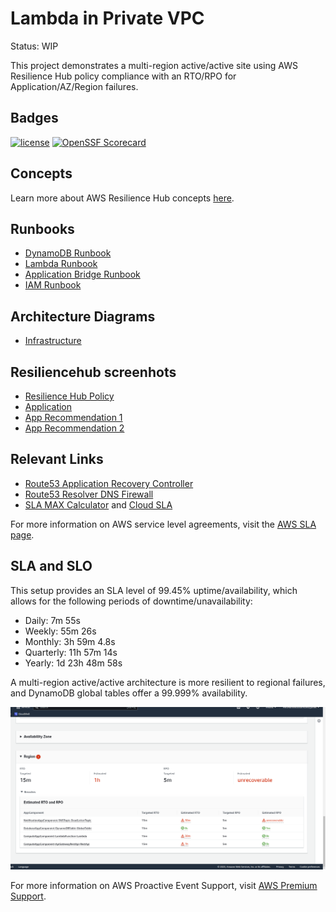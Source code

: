 # Lambda in Private VPC

Status: WIP

This project demonstrates a multi-region active/active site using AWS Resilience Hub policy compliance with an RTO/RPO for Application/AZ/Region failures. 

## Badges
[![license](https://img.shields.io/github/license/Hack23/lambda-in-private-vpc.svg)](https://github.com/Hack23/lambda-in-private-vpc/raw/master/LICENSE.md)
[![OpenSSF Scorecard](https://api.securityscorecards.dev/projects/github.com/Hack23/lambda-in-private-vpc/badge)](https://api.securityscorecards.dev/projects/github.com/Hack23/lambda-in-private-vpc)

## Concepts
Learn more about AWS Resilience Hub concepts [here](https://docs.aws.amazon.com/resilience-hub/latest/userguide/concepts-terms.html).

## Runbooks
* [DynamoDB Runbook](https://docs.aws.amazon.com/systems-manager-automation-runbooks/latest/userguide/automation-ref-ddb.html)
* [Lambda Runbook](https://docs.aws.amazon.com/systems-manager-automation-runbooks/latest/userguide/automation-ref-lam.html)
* [Application Bridge Runbook](https://docs.aws.amazon.com/systems-manager-automation-runbooks/latest/userguide/automation-ref-abp.html)
* [IAM Runbook](https://docs.aws.amazon.com/systems-manager-automation-runbooks/latest/userguide/automation-ref-iam.html)

## Architecture Diagrams
* [Infrastructure](cloudformation/template.png)

## Resiliencehub screenhots
* [Resilience Hub Policy](ResilienceHubPolicy.png)
* [Application](ResiliencyHub-App.png)
* [App Recommendation 1](ResiliencyHub-App-rec1.png)
* [App Recommendation 2](ResiliencyHub-App-rec2.png)

## Relevant Links
* [Route53 Application Recovery Controller](https://aws.amazon.com/route53/application-recovery-controller/)
* [Route53 Resolver DNS Firewall](https://docs.aws.amazon.com/Route53/latest/DeveloperGuide/resolver-dns-firewall.html)
* [SLA MAX Calculator](https://github.com/mikaelvesavuori/slamax) and [Cloud SLA](https://github.com/mikaelvesavuori/cloud-sla)

For more information on AWS service level agreements, visit the [AWS SLA page](https://aws.amazon.com/legal/service-level-agreements/).

## SLA and SLO
This setup provides an SLA level of 99.45% uptime/availability, which allows for the following periods of downtime/unavailability:

* Daily: 7m 55s
* Weekly: 55m 26s
* Monthly: 3h 59m 4.8s
* Quarterly: 11h 57m 14s
* Yearly: 1d 23h 48m 58s

A multi-region active/active architecture is more resilient to regional failures, and DynamoDB global tables offer a 99.999% availability.

![Region](https://github.com/Hack23/lambda-in-private-vpc/raw/main/ResHub-region.png)

For more information on AWS Proactive Event Support, visit [AWS Premium Support](https://aws.amazon.com/premiumsupport/technology/pes/).
